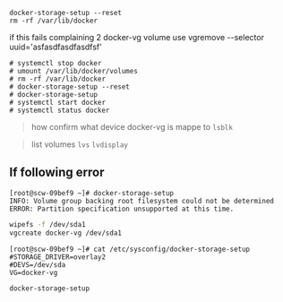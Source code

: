 ```
docker-storage-setup --reset
rm -rf /var/lib/docker
```

if this fails complaining 2 docker-vg volume
use  vgremove --selector uuid='asfasdfasdfasdfsf'


> 
```
# systemctl stop docker
# umount /var/lib/docker/volumes
# rm -rf /var/lib/docker
# docker-storage-setup --reset
# docker-storage-setup
# systemctl start docker
# systemctl status docker
```

> how confirm what device docker-vg is mappe to
`lsblk`


>  list volumes
`lvs`
`lvdisplay`


##  If following error

```
[root@scw-09bef9 ~]# docker-storage-setup
INFO: Volume group backing root filesystem could not be determined
ERROR: Partition specification unsupported at this time.
````


```sh
wipefs -f /dev/sda1
vgcreate docker-vg /dev/sda1
```
```
[root@scw-09bef9 ~]# cat /etc/sysconfig/docker-storage-setup
#STORAGE_DRIVER=overlay2
#DEVS=/dev/sda
VG=docker-vg
```

```sh
docker-storage-setup
```
```sh



